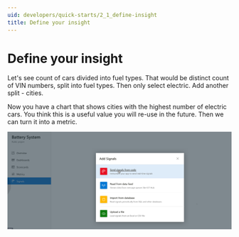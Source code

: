 ```yaml
---
uid: developers/quick-starts/2_1_define-insight
title: Define your insight
---
```

# Define your insight

Let's see count of cars divided into fuel types. That would be distinct count of VIN numbers, split into fuel types. Then only select electric. Add another split - cities. 

Now you have a chart that shows cities with the highest number of electric cars. You think this is a useful value you will re-use in the future. Then we can turn it into a metric. 

![Insight into metrics](collect-more-signals.png)
